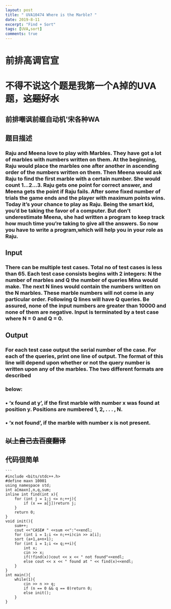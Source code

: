 ```yaml
---
layout: post
title: " UVA10474 Where is the Marble? "
date: 2019-8-11
excerpt: "Find + Sort"
tags: [UVA,sort]
comments: true
---
```


# 前排高调官宣

# 不得不说这个题是我第一个A掉的UVA题，~~这题好水~~

## 前排嘲讽前缀自动机'宋各种WA

## 题目描述

### Raju and Meena love to play with Marbles. They have got a lot of marbles with numbers written on them. At the beginning, Raju would place the marbles one after another in ascending order of the numbers written on them. Then Meena would ask Raju to find the first marble with a certain number. She would count 1...2...3. Raju gets one point for correct answer, and Meena gets the point if Raju fails. After some fixed number of trials the game ends and the player with maximum points wins. Today it’s your chance to play as Raju. Being the smart kid, you’d be taking the favor of a computer. But don’t underestimate Meena, she had written a program to keep track how much time you’re taking to give all the answers. So now you have to write a program,which will help you in your role as Raju.

## Input

### There can be multiple test cases. Total no of test cases is less than 65. Each test case consists begins with 2 integers: N the number of marbles and Q the number of queries Mina would make. The next N lines would contain the numbers written on the N marbles. These marble numbers will not come in any particular order. Following Q lines will have Q queries. Be assured, none of the input numbers are greater than 10000 and none of them are negative. Input is terminated by a test case where N = 0 and Q = 0.

## Output
### For each test case output the serial number of the case. For each of the queries, print one line of output. The format of this line will depend upon whether or not the query number is written upon any of the marbles. The two different formats are described 

### below:

### • ‘x found at y’, if the first marble with number x was found at position y. Positions are numbered 1, 2, . . . , N.

### • ‘x not found’, if the marble with number x is not present.

## ~~以上自己去百度翻译~~

## 代码很简单

	```
	#include <bits/stdc++.h>
	#define maxn 10001
	using namespace std;
	int a[maxn],n,q,sum;
	inline int find(int x){
		for (int j = 1;j <= n;++j){
			if (x == a[j])return j;
		}
		return 0;
	}
	void init(){
		sum++;
		cout <<"CASE# " <<sum <<":"<<endl;
		for (int i = 1;i <= n;++i)cin >> a[i];
		sort (a+1,a+n+1);
		for (int i = 1;i <= q;++i){
			int x;
			cin >> x;
			if(!find(x))cout << x << " not found"<<endl;
			else cout << x << " found at " << find(x)<<endl;
		}
	}
	int main(){
		while(1){
			cin >> n >> q;
			if (n == 0 && q == 0)return 0;
			else init();
		}	
	}
```
